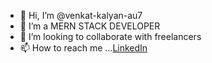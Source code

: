 - 👋 Hi, I’m @venkat-kalyan-au7
- 👀 I’m a MERN STACK DEVELOPER
- 💞️ I’m looking to collaborate with freelancers
- 📫 How to reach me ...[LinkedIn](https://www.linkedin.com/in/venkat-kalyan-bb2074116/)

<!---
venkat-kalyan-au7/venkat-kalyan-au7 is a ✨ special ✨ repository because its `README.md` (this file) appears on your GitHub profile.
You can click the Preview link to take a look at your changes.
--->
